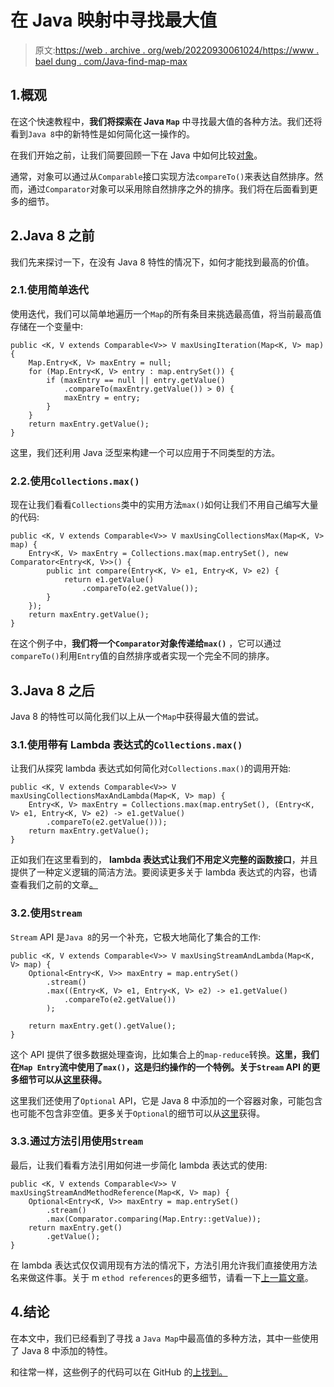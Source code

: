 # 在 Java 映射中寻找最大值

> 原文:[https://web . archive . org/web/20220930061024/https://www . bael dung . com/Java-find-map-max](https://web.archive.org/web/20220930061024/https://www.baeldung.com/java-find-map-max)

## 1.概观

在这个快速教程中，**我们将探索在 Java `Map`** 中寻找最大值的各种方法。我们还将看到`Java 8`中的新特性是如何简化这一操作的。

在我们开始之前，让我们简要回顾一下在 Java 中如何比较[对象](/web/20220525124559/https://www.baeldung.com/java-comparator-comparable)。

通常，对象可以通过从`Comparable`接口实现方法`compareTo()`来表达自然排序。然而，通过`Comparator`对象可以采用除自然排序之外的排序。我们将在后面看到更多的细节。

## 2.Java 8 之前

我们先来探讨一下，在没有 Java 8 特性的情况下，如何才能找到最高的价值。

### 2.1.使用简单迭代

使用迭代，我们可以简单地遍历一个`Map`的所有条目来挑选最高值，将当前最高值存储在一个变量中:

```
public <K, V extends Comparable<V>> V maxUsingIteration(Map<K, V> map) {
    Map.Entry<K, V> maxEntry = null;
    for (Map.Entry<K, V> entry : map.entrySet()) {
        if (maxEntry == null || entry.getValue()
            .compareTo(maxEntry.getValue()) > 0) {
            maxEntry = entry;
        }
    }
    return maxEntry.getValue();
}
```

这里，我们还利用 Java 泛型来构建一个可以应用于不同类型的方法。

### 2.2.使用`Collections.max()`

现在让我们看看`Collections`类中的实用方法`max()`如何让我们不用自己编写大量的代码:

```
public <K, V extends Comparable<V>> V maxUsingCollectionsMax(Map<K, V> map) {
    Entry<K, V> maxEntry = Collections.max(map.entrySet(), new Comparator<Entry<K, V>>() {
        public int compare(Entry<K, V> e1, Entry<K, V> e2) {
            return e1.getValue()
                .compareTo(e2.getValue());
        }
    });
    return maxEntry.getValue();
}
```

在这个例子中，**我们将一个`Comparator`对象传递给`max()`** ，它可以通过`compareTo()`利用`Entry`值的自然排序或者实现一个完全不同的排序。

## 3.Java 8 之后

Java 8 的特性可以简化我们以上从一个`Map`中获得最大值的尝试。

### 3.1.使用带有 Lambda 表达式的`Collections.max()`

让我们从探究 lambda 表达式如何简化对`Collections.max()`的调用开始:

```
public <K, V extends Comparable<V>> V maxUsingCollectionsMaxAndLambda(Map<K, V> map) {
    Entry<K, V> maxEntry = Collections.max(map.entrySet(), (Entry<K, V> e1, Entry<K, V> e2) -> e1.getValue()
        .compareTo(e2.getValue()));
    return maxEntry.getValue();
}
```

正如我们在这里看到的， **lambda 表达式让我们不用定义完整的函数接口**，并且提供了一种定义逻辑的简洁方法。要阅读更多关于 lambda 表达式的内容，也请查看我们之前的文章[。](/web/20220525124559/https://www.baeldung.com/java-8-lambda-expressions-tips)

### 3.2.使用`Stream`

`Stream` API 是`Java 8`的另一个补充，它极大地简化了集合的工作:

```
public <K, V extends Comparable<V>> V maxUsingStreamAndLambda(Map<K, V> map) {
    Optional<Entry<K, V>> maxEntry = map.entrySet()
        .stream()
        .max((Entry<K, V> e1, Entry<K, V> e2) -> e1.getValue()
            .compareTo(e2.getValue())
        );

    return maxEntry.get().getValue();
}
```

这个 API 提供了很多数据处理查询，比如集合上的`map-reduce`转换。**这里，我们在`Map Entry`流中使用了`max()`，这是归约操作的一个特例。关于`Stream` API 的更多细节可以从[这里](/web/20220525124559/https://www.baeldung.com/java-8-streams-introduction)获得。**

这里我们还使用了`Optional` API，它是 Java 8 中添加的一个容器对象，可能包含也可能不包含非空值。更多关于`Optional`的细节可以从[这里](/web/20220525124559/https://www.baeldung.com/java-optional)获得。

### 3.3.通过方法引用使用`Stream`

最后，让我们看看方法引用如何进一步简化 lambda 表达式的使用:

```
public <K, V extends Comparable<V>> V maxUsingStreamAndMethodReference(Map<K, V> map) {
    Optional<Entry<K, V>> maxEntry = map.entrySet()
        .stream()
        .max(Comparator.comparing(Map.Entry::getValue));
    return maxEntry.get()
        .getValue();
}
```

在 lambda 表达式仅仅调用现有方法的情况下，方法引用允许我们直接使用方法名来做这件事。关于 m `ethod references`的更多细节，请看一下[上一篇文章](/web/20220525124559/https://www.baeldung.com/java-8-double-colon-operator)。

## 4.结论

在本文中，我们已经看到了寻找 a `Java Map`中最高值的多种方法，其中一些使用了 Java 8 中添加的特性。

和往常一样，这些例子的代码可以在 GitHub 的[上找到。](https://web.archive.org/web/20220525124559/https://github.com/eugenp/tutorials/tree/master/core-java-modules/core-java-collections-maps-2)